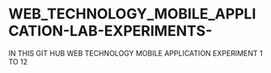 # WEB_TECHNOLOGY_MOBILE_APPLICATION-LAB-EXPERIMENTS-
IN THIS GIT HUB WEB TECHNOLOGY MOBILE APPLICATION EXPERIMENT 1 TO 12

